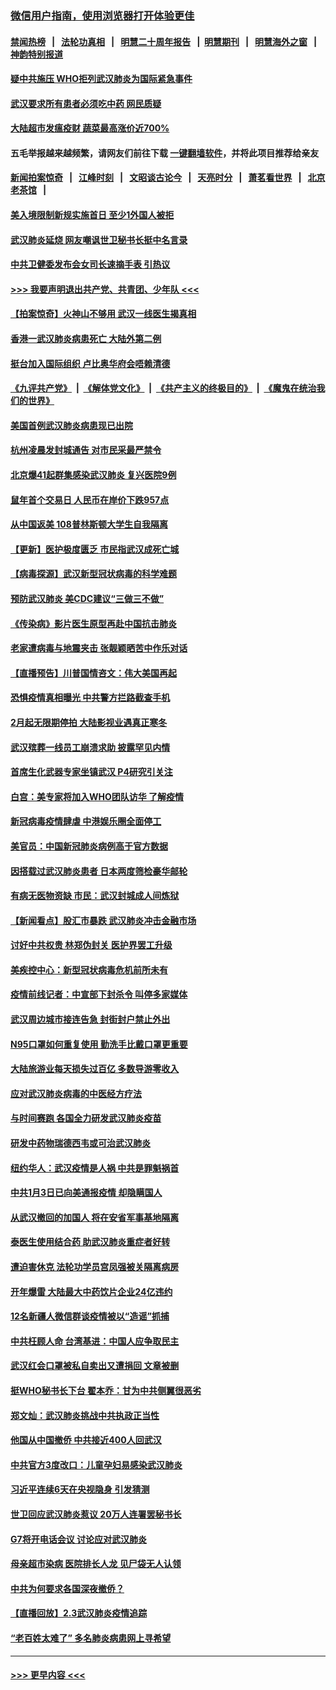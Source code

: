 ### [微信用户指南，使用浏览器打开体验更佳](https://github.com/gfw-breaker/banned-news1/blob/master/indexes/wechat-guide.md?t=0)
#### [禁闻热榜](热点新闻.md?t=0)  &nbsp;&nbsp;|&nbsp;&nbsp; [法轮功真相](https://github.com/gfw-breaker/truth/blob/master/README.md?t=0) &nbsp;&nbsp;|&nbsp;&nbsp; [明慧二十周年报告](https://github.com/gfw-breaker/mh-reports/blob/master/README.md?t=0) &nbsp;&nbsp;|&nbsp;&nbsp;[明慧期刊](https://github.com/gfw-breaker/mh-qikan) &nbsp;&nbsp;|&nbsp;&nbsp; [明慧海外之窗](https://github.com/gfw-breaker/mh-news/blob/master/README.md?t=0) &nbsp;&nbsp;|&nbsp;&nbsp; [神韵特别报道](https://github.com/gfw-breaker/mh-news/blob/master/shenyun.md?t=0)
#### [疑中共施压 WHO拒列武汉肺炎为国际紧急事件](../pages/nsc413/n11843031.md?t=02041611) 
#### [武汉要求所有患者必须吃中药 网民质疑](../pages/nsc413/n11842894.md?t=02041611) 
#### [大陆超市发瘟疫财 蔬菜最高涨价近700%](../pages/nsc413/n11842780.md?t=02041611) 
#### 五毛举报越来越频繁，请网友们前往下载 [一键翻墙软件](https://github.com/gfw-breaker/ssr-accounts)，并将此项目推荐给亲友
#### [新闻拍案惊奇](https://github.com/gfw-breaker/banned-news1/blob/master/pages/link4.md) &nbsp;&nbsp;|&nbsp;&nbsp; [江峰时刻](https://github.com/gfw-breaker/banned-news1/blob/master/pages/link4.md) &nbsp;&nbsp;|&nbsp;&nbsp; [文昭谈古论今](https://github.com/gfw-breaker/banned-news1/blob/master/pages/link4.md) &nbsp;&nbsp;|&nbsp;&nbsp; [天亮时分](https://github.com/gfw-breaker/banned-news1/blob/master/pages/link4.md) &nbsp;&nbsp;|&nbsp;&nbsp; [萧茗看世界](https://github.com/gfw-breaker/banned-news1/blob/master/pages/link4.md) &nbsp;&nbsp;|&nbsp;&nbsp; [北京老茶馆](https://github.com/gfw-breaker/banned-news1/blob/master/pages/link4.md) &nbsp;&nbsp;|&nbsp;&nbsp; 
#### [美入境限制新规实施首日 至少1外国人被拒](../pages/nsc413/n11843058.md?t=02041611) 
#### [武汉肺炎延烧 网友嘲讽世卫秘书长挺中名言录](../pages/nsc413/n11843056.md?t=02041611) 
#### [中共卫健委发布会女司长速摘手表 引热议](../pages/nsc413/n11843116.md?t=02041611) 
#### [>>> 我要声明退出共产党、共青团、少年队 <<<](https://github.com/begood0513/goodnews/blob/master/quit/letter.md) 
#### [【拍案惊奇】火神山不够用 武汉一线医生揭真相](../pages/nsc413/n11842682.md?t=02041611) 
#### [香港一武汉肺炎病患死亡 大陆外第二例](../pages/nsc413/n11843026.md?t=02041611) 
#### [挺台加入国际组织 卢比奥华府会唔赖清德](../pages/nsc413/n11843023.md?t=02041611) 
#### [《九评共产党》](https://github.com/begood0513/9ping.md/blob/master/README.md) &nbsp;|&nbsp; [《解体党文化》](../../../../jtdwh.md/blob/master/README.md)  &nbsp;|&nbsp; [《共产主义的终极目的》](../../../../gczydzjmd.md/blob/master/README.md) &nbsp;|&nbsp; [《魔鬼在统治我们的世界》](../../../../mgztzwmdsj.md/blob/master/README.md) 
#### [美国首例武汉肺炎病患现已出院](../pages/nsc413/n11842740.md?t=02041611) 
#### [杭州凌晨发封城通告 对市民采最严禁令](../pages/nsc413/n11842758.md?t=02041611) 
#### [北京爆41起群集感染武汉肺炎 复兴医院9例](../pages/nsc413/n11841955.md?t=02041611) 
#### [鼠年首个交易日 人民币在岸价下跌957点](../pages/nsc413/n11842681.md?t=02041611) 
#### [从中国返美 108普林斯顿大学生自我隔离](../pages/nsc413/n11842714.md?t=02041611) 
#### [【更新】医护极度匮乏 市民指武汉成死亡城](../pages/nsc413/n11801312.md?t=02041611) 
#### [【病毒探源】武汉新型冠状病毒的科学难题](../pages/nsc413/n11842176.md?t=02041611) 
#### [预防武汉肺炎 美CDC建议“三做三不做”](../pages/nsc413/n11842700.md?t=02041611) 
#### [《传染病》影片医生原型再赴中国抗击肺炎](../pages/nsc413/n11842626.md?t=02041611) 
#### [老家遭病毒与地震夹击 张靓颖晒苦中作乐对话](../pages/nsc413/n11842054.md?t=02041611) 
#### [【直播预告】川普国情咨文：伟大美国再起](../pages/nsc413/n11842079.md?t=02041611) 
#### [恐惧疫情真相曝光 中共警方拦路截查手机](../pages/nsc413/n11842396.md?t=02041611) 
#### [2月起无限期停拍 大陆影视业遇真正寒冬](../pages/nsc413/n11842344.md?t=02041611) 
#### [武汉殡葬一线员工崩溃求助 披露罕见内情](../pages/nsc413/n11842482.md?t=02041611) 
#### [首席生化武器专家坐镇武汉 P4研究引关注](../pages/nsc413/n11842412.md?t=02041611) 
#### [白宫：美专家将加入WHO团队访华 了解疫情](../pages/nsc413/n11842198.md?t=02041611) 
#### [新冠病毒疫情肆虐 中港娱乐圈全面停工](../pages/nsc413/n11842193.md?t=02041611) 
#### [美官员：中国新冠肺炎病例高于官方数据](../pages/nsc413/n11842452.md?t=02041611) 
#### [因搭载过武汉肺炎患者 日本两度筛检豪华邮轮](../pages/nsc413/n11842447.md?t=02041611) 
#### [有病无医物资缺 市民：武汉封城成人间炼狱](../pages/nsc413/n11839878.md?t=02041611) 
#### [【新闻看点】股汇市暴跌 武汉肺炎冲击金融市场](../pages/nsc413/n11842216.md?t=02041611) 
#### [讨好中共权贵 林郑伪封关 医护界罢工升级](../pages/nsc413/n11842359.md?t=02041611) 
#### [美疾控中心：新型冠状病毒危机前所未有](../pages/nsc413/n11842406.md?t=02041611) 
#### [疫情前线记者：中宣部下封杀令 叫停多家媒体](../pages/nsc413/n11842178.md?t=02041611) 
#### [武汉周边城市接连告急 封街封户禁止外出](../pages/nsc413/n11842277.md?t=02041611) 
#### [N95口罩如何重复使用 勤洗手比戴口罩更重要](../pages/nsc413/n11842236.md?t=02041611) 
#### [大陆旅游业每天损失过百亿 多数导游零收入](../pages/nsc413/n11842179.md?t=02041611) 
#### [应对武汉肺炎病毒的中医经方疗法](../pages/nsc413/n11842157.md?t=02041611) 
#### [与时间赛跑  各国全力研发武汉肺炎疫苗](../pages/nsc413/n11842149.md?t=02041611) 
#### [研发中药物瑞德西韦或可治武汉肺炎](../pages/nsc413/n11842100.md?t=02041611) 
#### [纽约华人：武汉疫情是人祸 中共是罪魁祸首](../pages/nsc413/n11840631.md?t=02041611) 
#### [中共1月3日已向美通报疫情 却隐瞒国人](../pages/nsc413/n11841978.md?t=02041611) 
#### [从武汉撤回的加国人 将在安省军事基地隔离](../pages/nsc413/n11840777.md?t=02041611) 
#### [泰医生使用结合药 助武汉肺炎重症者好转](../pages/nsc413/n11842096.md?t=02041611) 
#### [遭迫害休克 法轮功学员宫凤强被关隔离病房](../pages/nsc413/n11841492.md?t=02041611) 
#### [开年爆雷  大陆最大中药饮片企业24亿违约](../pages/nsc413/n11841904.md?t=02041611) 
#### [12名新疆人微信群谈疫情被以“造谣”抓捕](../pages/nsc413/n11839897.md?t=02041611) 
#### [中共枉顾人命 台湾基进：中国人应争取民主](../pages/nsc413/n11841532.md?t=02041611) 
#### [武汉红会口罩被私自卖出又遭捐回 文章被删](../pages/nsc413/n11841871.md?t=02041611) 
#### [挺WHO秘书长下台 翟本乔：甘为中共侧翼很恶劣](../pages/nsc413/n11841484.md?t=02041611) 
#### [郑文灿：武汉肺炎挑战中共执政正当性](../pages/nsc413/n11841537.md?t=02041611) 
#### [他国从中国撤侨 中共接近400人回武汉](../pages/nsc413/n11841290.md?t=02041611) 
#### [中共官方3度改口：儿童孕妇易感染武汉肺炎](../pages/nsc413/n11841631.md?t=02041611) 
#### [习近平连续6天在央视隐身 引发猜测](../pages/nsc413/n11841881.md?t=02041611) 
#### [世卫回应武汉肺炎惹议 20万人连署罢秘书长](../pages/nsc413/n11841664.md?t=02041611) 
#### [G7将开电话会议 讨论应对武汉肺炎](../pages/nsc413/n11841658.md?t=02041611) 
#### [母亲超市染病 医院排长人龙 见尸袋无人认领](../pages/nsc413/n11841762.md?t=02041611) 
#### [中共为何要求各国深夜撤侨？](../pages/nsc413/n11841731.md?t=02041611) 
#### [【直播回放】2.3武汉肺炎疫情追踪](../pages/nsc413/n11841577.md?t=02041611) 
#### [“老百姓太难了” 多名肺炎病患网上寻希望](../pages/nsc413/n11841565.md?t=02041611) 

----
#### [ >>> 更早内容 <<< ](../indexes/nsc413-earlier.md)
